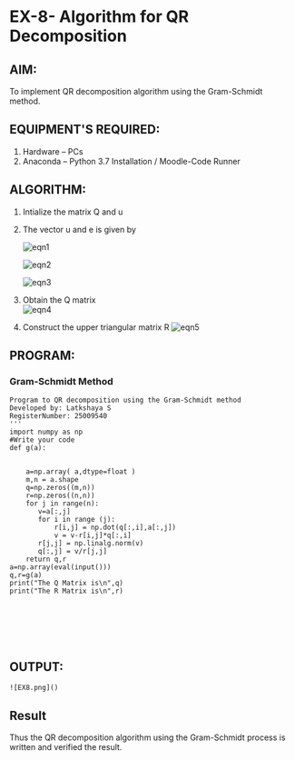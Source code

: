 # EX-8- Algorithm for QR Decomposition
## AIM:
To implement QR decomposition algorithm using the Gram-Schmidt method.
## EQUIPMENT'S REQUIRED:
1.	Hardware – PCs
2.	Anaconda – Python 3.7 Installation / Moodle-Code Runner
## ALGORITHM:
1.	Intialize the matrix Q and u
2.	The vector u and e is given by

    ![eqn1](./ex4.jpg)

    ![eqn2](./ex6.jpg)

    ![eqn3](./ex3.jpg)

3.	Obtain the Q matrix   
    ![eqn4](./ex1.jpg)
4.	Construct the upper triangular matrix R
    ![eqn5](./ex2.jpg)



## PROGRAM:
### Gram-Schmidt Method
``` 
Program to QR decomposition using the Gram-Schmidt method
Developed by: Latkshaya S
RegisterNumber: 25009540
'''
import numpy as np
#Write your code
def g(a):
    
    
    a=np.array( a,dtype=float )
    m,n = a.shape
    q=np.zeros((m,n))
    r=np.zeros((n,n))
    for j in range(n):
       v=a[:,j]
       for i in range (j):
           r[i,j] = np.dot(q[:,i],a[:,j])
           v = v-r[i,j]*q[:,i]
       r[j,j] = np.linalg.norm(v)
       q[:,j] = v/r[j,j]
    return q,r
a=np.array(eval(input()))
q,r=g(a)
print("The Q Matrix is\n",q)
print("The R Matrix is\n",r)







```

## OUTPUT:
```
![EX8.png]()
```

## Result
Thus the QR decomposition algorithm using the Gram-Schmidt process is written and verified the result.
